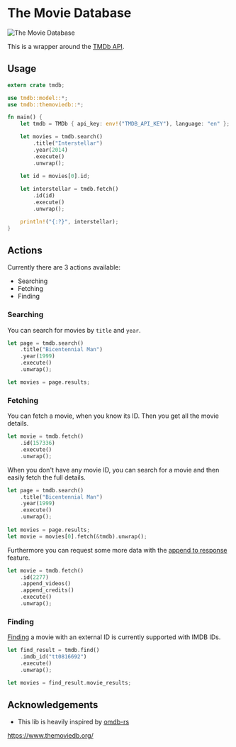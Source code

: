# The Movie Database

![The Movie Database](https://www.themoviedb.org/assets/2/v4/logos/408x161-powered-by-rectangle-green-bb4301c10ddc749b4e79463811a68afebeae66ef43d17bcfd8ff0e60ded7ce99.png)

This is a wrapper around the [TMDb API](https://developers.themoviedb.org/3).

## Usage

```rust
extern crate tmdb;

use tmdb::model::*;
use tmdb::themoviedb::*;

fn main() {
    let tmdb = TMDb { api_key: env!("TMDB_API_KEY"), language: "en" };

    let movies = tmdb.search()
        .title("Interstellar")
        .year(2014)
        .execute()
        .unwrap();

    let id = movies[0].id;
    
    let interstellar = tmdb.fetch()
        .id(id)
        .execute()
        .unwrap();

    println!("{:?}", interstellar);
}
```

## Actions

Currently there are 3 actions available:

* Searching
* Fetching
* Finding

### Searching

You can search for movies by `title` and `year`.

```rust
let page = tmdb.search()
	.title("Bicentennial Man")
	.year(1999)
	.execute()
	.unwrap();

let movies = page.results;
```

### Fetching

You can fetch a movie, when you know its ID. Then you get all the movie details.

```rust
let movie = tmdb.fetch()
	.id(157336)
	.execute()
	.unwrap();
```

When you don't have any movie ID, you can search for a movie and then easily fetch the full details.

```rust
let page = tmdb.search()
	.title("Bicentennial Man")
	.year(1999)
	.execute()
	.unwrap();
	
let movies = page.results;
let movie = movies[0].fetch(&tmdb).unwrap();
```

Furthermore you can request some more data with the [append to response](https://developers.themoviedb.org/3/getting-started/append-to-response) feature.

```rust
let movie = tmdb.fetch()
	.id(2277)
	.append_videos()
	.append_credits()
	.execute()
	.unwrap();
```

### Finding

[Finding](https://developers.themoviedb.org/3/find/find-by-id) a movie with an external ID is currently supported with IMDB IDs.

```rust
let find_result = tmdb.find()
	.imdb_id("tt0816692")
	.execute()
	.unwrap();

let movies = find_result.movie_results;
```

## Acknowledgements

* This lib is heavily inspired by [omdb-rs](https://github.com/aldrio/omdb-rs)

https://www.themoviedb.org/
